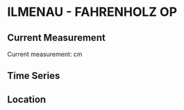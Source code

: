 # ILMENAU - FAHRENHOLZ OP

## Current Measurement

Current measurement: <Value topic="rivers/pegel-online/ILMENAU/FAHRENHOLZ OP/measurementValue"/> cm

## Time Series

<TimeSeries topic="rivers/pegel-online/ILMENAU/FAHRENHOLZ OP/measurementValue" period="week" />

## Location

<WorldMap>
  <Marker lat="53.36028021627777" lon="10.316377166954785" labelTopic="rivers/pegel-online/ILMENAU/FAHRENHOLZ OP" />
</WorldMap>
